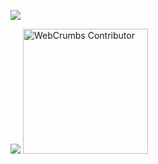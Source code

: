 ![](https://avatars.githubusercontent.com/u/26296949?s=400&u=87cee3acfc5bca589457e2c132e5a7814cff4216&v=4)

![](https://visitor-badge.glitch.me/badge?page_id=afc163.afc163)
<a href="https://github.com/webcrumbs-community/webcrumbs">
  <img
    src="https://github.com/webcrumbs-community/webcrumbs/blob/main/src/img/contributor-badge.png"
    alt="WebCrumbs Contributor"
    width="200px"
  />
</a>
